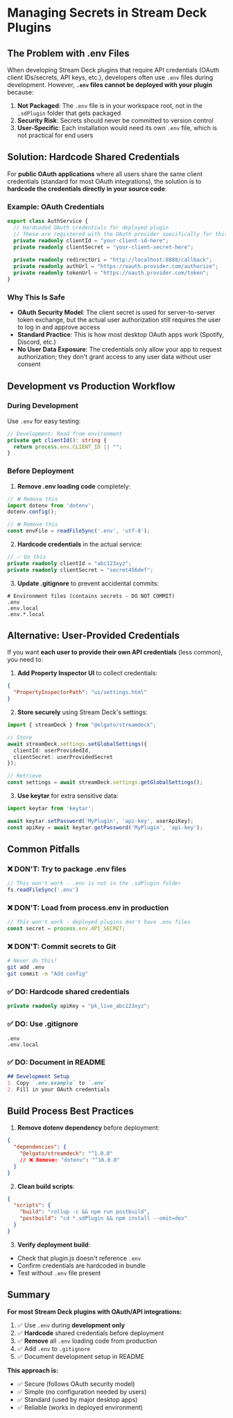 # Managing Secrets in Stream Deck Plugins

## The Problem with .env Files

When developing Stream Deck plugins that require API credentials (OAuth client IDs/secrets, API keys, etc.), developers often use `.env` files during development. However, **`.env` files cannot be deployed with your plugin** because:

1. **Not Packaged**: The `.env` file is in your workspace root, not in the `.sdPlugin` folder that gets packaged
2. **Security Risk**: Secrets should never be committed to version control
3. **User-Specific**: Each installation would need its own `.env` file, which is not practical for end users

## Solution: Hardcode Shared Credentials

For **public OAuth applications** where all users share the same client credentials (standard for most OAuth integrations), the solution is to **hardcode the credentials directly in your source code**:

### Example: OAuth Credentials

```typescript
export class AuthService {
  // Hardcoded OAuth credentials for deployed plugin
  // These are registered with the OAuth provider specifically for this app
  private readonly clientId = "your-client-id-here";
  private readonly clientSecret = "your-client-secret-here";
  
  private readonly redirectUri = "http://localhost:8888/callback";
  private readonly authUrl = "https://oauth.provider.com/authorize";
  private readonly tokenUrl = "https://oauth.provider.com/token";
}
```

### Why This Is Safe

- **OAuth Security Model**: The client secret is used for server-to-server token exchange, but the actual user authorization still requires the user to log in and approve access
- **Standard Practice**: This is how most desktop OAuth apps work (Spotify, Discord, etc.)
- **No User Data Exposure**: The credentials only allow your app to request authorization; they don't grant access to any user data without user consent

## Development vs Production Workflow

### During Development

Use `.env` for easy testing:

```typescript
// Development: Read from environment
private get clientId(): string {
  return process.env.CLIENT_ID || "";
}
```

### Before Deployment

1. **Remove .env loading code** completely:
```typescript
// ❌ Remove this
import dotenv from 'dotenv';
dotenv.config();

// ❌ Remove this
const envFile = readFileSync('.env', 'utf-8');
```

2. **Hardcode credentials** in the actual service:
```typescript
// ✅ Do this
private readonly clientId = "abc123xyz";
private readonly clientSecret = "secret456def";
```

3. **Update .gitignore** to prevent accidental commits:
```gitignore
# Environment files (contains secrets - DO NOT COMMIT)
.env
.env.local
.env.*.local
```

## Alternative: User-Provided Credentials

If you want **each user to provide their own API credentials** (less common), you need to:

1. **Add Property Inspector UI** to collect credentials:
```json
{
  "PropertyInspectorPath": "ui/settings.html"
}
```

2. **Store securely** using Stream Deck's settings:
```typescript
import { streamDeck } from "@elgato/streamdeck";

// Store
await streamDeck.settings.setGlobalSettings({
  clientId: userProvidedId,
  clientSecret: userProvidedSecret
});

// Retrieve
const settings = await streamDeck.settings.getGlobalSettings();
```

3. **Use keytar** for extra sensitive data:
```typescript
import keytar from 'keytar';

await keytar.setPassword('MyPlugin', 'api-key', userApiKey);
const apiKey = await keytar.getPassword('MyPlugin', 'api-key');
```

## Common Pitfalls

### ❌ DON'T: Try to package .env files
```javascript
// This won't work - .env is not in the .sdPlugin folder
fs.readFileSync('.env')
```

### ❌ DON'T: Load from process.env in production
```typescript
// This won't work - deployed plugins don't have .env files
const secret = process.env.API_SECRET;
```

### ❌ DON'T: Commit secrets to Git
```bash
# Never do this!
git add .env
git commit -m "Add config"
```

### ✅ DO: Hardcode shared credentials
```typescript
private readonly apiKey = "pk_live_abc123xyz";
```

### ✅ DO: Use .gitignore
```gitignore
.env
.env.local
```

### ✅ DO: Document in README
```markdown
## Development Setup
1. Copy `.env.example` to `.env`
2. Fill in your OAuth credentials
```

## Build Process Best Practices

1. **Remove dotenv dependency** before deployment:
```json
{
  "dependencies": {
    "@elgato/streamdeck": "^1.0.0"
    // ❌ Remove: "dotenv": "^16.0.0"
  }
}
```

2. **Clean build scripts**:
```json
{
  "scripts": {
    "build": "rollup -c && npm run postbuild",
    "postbuild": "cd *.sdPlugin && npm install --omit=dev"
  }
}
```

3. **Verify deployment build**:
- Check that plugin.js doesn't reference `.env`
- Confirm credentials are hardcoded in bundle
- Test without `.env` file present

## Summary

**For most Stream Deck plugins with OAuth/API integrations:**

1. ✅ Use `.env` during **development only**
2. ✅ **Hardcode** shared credentials before deployment
3. ✅ **Remove** all `.env` loading code from production
4. ✅ Add `.env` to `.gitignore`
5. ✅ Document development setup in README

**This approach is:**
- ✅ Secure (follows OAuth security model)
- ✅ Simple (no configuration needed by users)  
- ✅ Standard (used by major desktop apps)
- ✅ Reliable (works in deployed environment)
